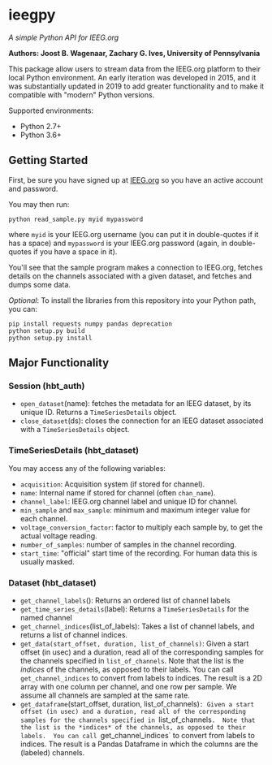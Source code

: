 # ieegpy
*A simple Python API for IEEG.org*

**Authors: Joost B. Wagenaar, Zachary G. Ives, University of Pennsylvania**

This package allow users to stream data from the IEEG.org platform to their local Python environment.  An early iteration was developed in 2015, and it was substantially updated in 2019 to add greater functionality and to make it compatible with "modern" Python versions.  

Supported environments:
* Python 2.7+
* Python 3.6+

## Getting Started

First, be sure you have signed up at [IEEG.org](www.ieeg.org) so you have an active account and password.

You may then run:
```
python read_sample.py myid mypassword
```

where `myid` is your IEEG.org username (you can put it in double-quotes if it has a space) and `mypassword` is your IEEG.org password (again, in double-quotes if you have a space in it).

You'll see that the sample program makes a connection to IEEG.org, fetches details on the channels associated with a given dataset, and fetches and dumps some data.

*Optional*: To install the libraries from this repository into your Python path, you can:

```
pip install requests numpy pandas deprecation
python setup.py build
python setup.py install
```  

## Major Functionality

### Session (hbt_auth)

* `open_dataset`(name):  fetches the metadata for an IEEG dataset, by its unique ID.  Returns a `TimeSeriesDetails` object.
* `close_dataset`(ds):  closes the connection for an IEEG dataset associated with a `TimeSeriesDetails` object.

### TimeSeriesDetails (hbt_dataset)

You may access any of the following variables:
* `acquisition`: Acquisition system (if stored for channel).
* `name`: Internal name if stored for channel (often `chan_name`).
* `channel_label`: IEEG.org channel label and unique ID for channel.
* `min_sample` and `max_sample`: minimum and maximum integer value for each channel.
* `voltage_conversion_factor`: factor to multiply each sample by, to get the actual voltage reading.
* `number_of_samples`: number of samples in the channel recording.
* `start_time`: "official" start time of the recording. For human data this is usually masked.

### Dataset (hbt_dataset)

* `get_channel_labels`(): Returns an ordered list of channel labels
* `get_time_series_details`(label): Returns a `TimeSeriesDetails` for the named channel
* `get_channel_indices`(list_of_labels): Takes a list of channel labels, and returns a list of channel indices.
* `get_data(start_offset, duration, list_of_channels)`: Given a start offset (in usec) and a duration, read all of the corresponding samples for the channels specified in `list_of_channels`.  Note that the list is the *indices* of the channels, as opposed to their labels.  You can call `get_channel_indices` to convert from labels to indices.  The result is a 2D array with one column per channel, and one row per sample.  We assume all channels are sampled at the same rate.
* `get_dataframe`(start_offset, duration, list_of_channels)`: Given a start offset (in usec) and a duration, read all of the corresponding samples for the channels specified in `list_of_channels`.  Note that the list is the *indices* of the channels, as opposed to their labels.  You can call `get_channel_indices` to convert from labels to indices.  The result is a Pandas Dataframe in which the columns are the (labeled) channels.

